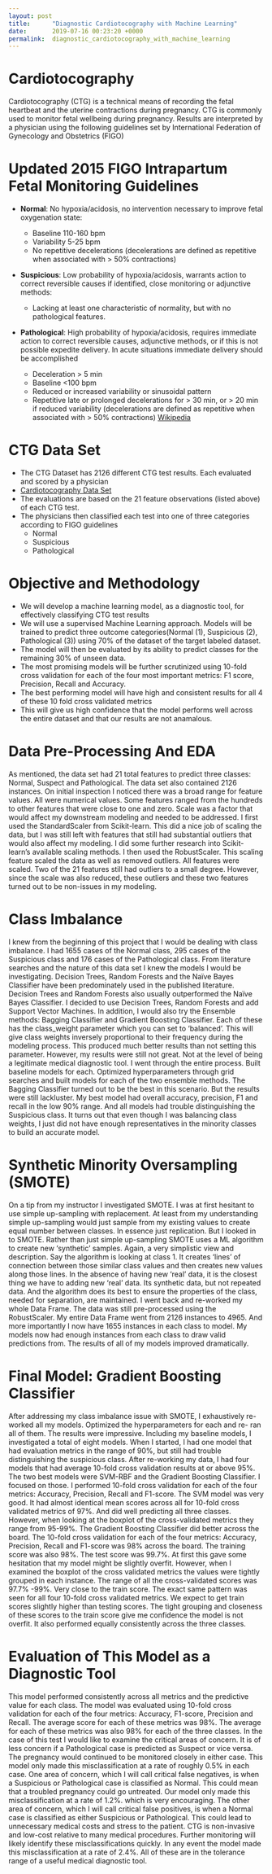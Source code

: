 ```yaml
---
layout: post
title:      "Diagnostic Cardiotocography with Machine Learning"
date:       2019-07-16 00:23:20 +0000
permalink:  diagnostic_cardiotocography_with_machine_learning
---
```




# Cardiotocography
Cardiotocography (CTG) is a technical means of recording the fetal heartbeat and the uterine contractions during pregnancy.  CTG is commonly used to monitor fetal wellbeing during pregnancy.  Results are interpreted by a physician using the following guidelines set by International Federation of Gynecology and Obstetrics (FIGO)

# Updated 2015 FIGO Intrapartum Fetal Monitoring Guidelines
- **Normal**: No hypoxia/acidosis, no intervention necessary to improve fetal oxygenation state:
    * Baseline 110-160 bpm
    * Variability 5-25 bpm
    * No repetitive decelerations (decelerations are defined as repetitive when associated with > 50% contractions)
    
- **Suspicious**: Low probability of hypoxia/acidosis, warrants action to correct reversible causes if identified, close monitoring or adjunctive methods:
    * Lacking at least one characteristic of normality, but with no pathological features.
    
- **Pathological**: High probability of hypoxia/acidosis, requires immediate action to correct reversible causes, adjunctive methods, or if this is not possible expedite delivery. In acute situations immediate delivery should be accomplished
    * Deceleration > 5 min
    * Baseline <100 bpm
    * Reduced or increased variability or sinusoidal pattern
    * Repetitive late or prolonged decelerations for > 30 min, or > 20 min if reduced variability (decelerations are defined as repetitive when associated with > 50% contractions) [Wikipedia](https://en.wikipedia.org/wiki/Cardiotocography)

# CTG Data Set

- The CTG Dataset has 2126 different CTG test results. Each evaluated and scored by a physician
- [Cardiotocography Data Set](https://archive.ics.uci.edu/ml/datasets/cardiotocography)
- The evaluations are based on the 21 feature observations (listed above) of each CTG test.
- The physicians then classified each test into one of three categories according to FIGO guidelines
    * Normal
    * Suspicious
    * Pathological
 
# Objective and Methodology
* We will develop a machine learning model, as a diagnostic tool, for effectively classifying CTG test results
* We will use a supervised Machine Learning approach. Models will be trained to predict three outcome categories(Normal (1), Suspicious (2), Pathological (3)) using 70%  of the dataset of the target labeled dataset.
* The model will then be evaluated by its ability to predict classes for the remaining 30% of unseen data.
* The most promising models will be further scrutinized using 10-fold cross validation for each of the four most important metrics: F1 score, Precision, Recall and Accuracy.
* The best performing model will have high and consistent results for all 4 of these 10 fold cross validated metrics
* This will give us high confidence that the model performs well across the entire dataset and that our results are not anamalous.

# Data Pre-Processing And EDA
As mentioned, the data set had 21 total features to predict three classes: Normal, Suspect and Pathological.  The data set also contained 2126 instances.  On initial inspection I noticed there was a broad range for feature values.  All were numerical values.  Some features ranged from the hundreds to other features that were close to one and zero.  Scale was a factor that would affect my downstream modeling and needed to be addressed.  I first used the StandardScaler from Scikit-learn.  This did a nice job of scaling the data, but I was still left with features that still had substantial outliers that would also affect my modeling. I did some further research into Scikit-learn’s available scaling methods.  I then used the RobustScaler.  This scaling feature scaled the data as well as removed outliers. All features were scaled.  Two of the 21 features still had outliers to a small degree.  However, since the scale was also reduced, these outliers and these two features turned out to be non-issues in my modeling.


# Class Imbalance
I knew from the beginning of this project that I would be dealing with class imbalance.  I had 1655 cases of the Normal class, 295 cases of the Suspicious class and 176 cases of the Pathological class. From literature searches and the nature of this data set I knew the models I would be investigating.  Decision Trees, Random Forests and the Naïve Bayes Classifier have been predominately used in the published literature. Decision Trees and Random Forests also usually outperformed the Naïve Bayes Classifier.  I decided to use Decision Trees, Random Forests and add Support Vector Machines.  In addition, I would also try the Ensemble methods: Bagging Classifier and Gradient Boosting Classifier. Each of these has the class_weight parameter which you can set to ‘balanced’.  This will give class weights inversely proportional to their frequency during the modeling process.  This produced much better results than not setting this parameter.  However, my results were still not great.  Not at the level of being a legitimate medical diagnostic tool.  I went through the entire process.  Built baseline models for each. Optimized hyperparameters through grid searches and built models for each of the two ensemble methods.  The Bagging Classifier turned out to be the best in this scenario.  But the results were still lackluster.  My best model had overall accuracy, precision, F1 and recall in the low 90% range.  And all models had trouble distinguishing the Suspicious class.  It turns out that even though I was balancing class weights, I just did not have enough representatives in the minority classes to build an accurate model.

# Synthetic Minority Oversampling (SMOTE)
On a tip from my instructor I investigated SMOTE. I was at first hesitant to use simple up-sampling with replacement.  At least from my understanding simple up-sampling would just sample from my existing values to create equal number between classes. In essence just replication.  But I looked in to SMOTE.  Rather than just simple up-sampling SMOTE uses a ML algorithm to create new ‘synthetic’ samples.  Again, a very simplistic view and description.  Say the algorithm is looking at class 1.  It creates ‘lines’ of connection between those similar class values and then creates new values along those lines. In the absence of having new ‘real’ data, it is the closest thing we have to adding new ‘real’ data.  Its synthetic data, but not repeated data.  And the algorithm does its best to ensure the properties of the class, needed for separation, are maintained.  I went back and re-worked my whole Data Frame. The data was still pre-processed using the RobustScaler.  My entire Data Frame went from 2126 instances to 4965.  And more importantly I now have 1655 instances in each class to model.  My models now had enough instances from each class to draw valid predictions from.  The results of all of my models improved dramatically.    

# Final Model: Gradient Boosting Classifier
After addressing my class imbalance issue with SMOTE, I exhaustively re-worked all my models.  Optimized the hyperparameters for each and re- ran all of them.  The results were impressive.  Including my baseline models, I investigated a total of eight models.  When I started, I had one model that had evaluation metrics in the range of 90%, but still had trouble distinguishing the suspicious class.  After re-working my data, I had four models that had average 10-fold cross validation results at or above 95%.  The two best models were SVM-RBF and the Gradient Boosting Classifier.  I focused on those.  I performed 10-fold cross validation for each of the four metrics: Accuracy, Precision, Recall and F1-score.  The SVM model was very good.  It had almost identical mean scores across all for 10-fold cross validated metrics of 97%.  And did well predicting all three classes.  However, when looking at the boxplot of the cross-validated metrics they range from 95-99%.  The Gradient Boosting Classifier did better across the board.   The 10-fold cross validation for each of the four metrics: Accuracy, Precision, Recall and F1-score was 98% across the board.  The training score was also 98%.  The test score was 99.7%.  At first this gave some hesitation that my model might be slightly overfit.  However, when I examined the boxplot of the cross validated metrics the values were tightly grouped in each instance.  The range of all the cross-validated scores was 97.7% -99%. Very close to the train score. The exact same pattern was seen for all four 10-fold cross validated metrics.  We expect to get train scores slightly higher than testing scores.  The tight grouping and closeness of these scores to the train score give me confidence the model is not overfit.  It also performed equally consistently across the three classes. 

# Evaluation of This Model as a Diagnostic Tool
This model performed consistently across all metrics and the predictive value for each class.  The model was evaluated using 10-fold cross validation for each of the four metrics: Accuracy, F1-score, Precision and Recall. The average score for each of these metrics was 98%.  The average for each of these metrics was also 98% for each of the three classes. In the case of this test I would like to examine the critical areas of concern.  It is of less concern if a Pathological case is predicted as Suspect or vice versa.   The pregnancy would continued to be monitored closely in either case. This model only made this misclassification at a rate of roughly 0.5% in each case.  One area of concern, which I will call critical false negatives, is when a Suspicious or Pathological case is classified as Normal.  This could mean that a troubled pregnancy could go untreated.  Our model only made this misclassification at a rate of 1.2%. which is very encouraging.  The other area of concern, which I will call critical false positives, is when a Normal case is classified as either Suspicious or Pathological.  This could lead to unnecessary medical costs and stress to the patient. CTG is non-invasive and low-cost relative to many medical procedures.  Further monitoring will likely identify these misclassifications quickly.  In any event the model made this misclassification at a rate of 2.4%.  All of these are in the tolerance range of a useful medical diagnostic tool.







